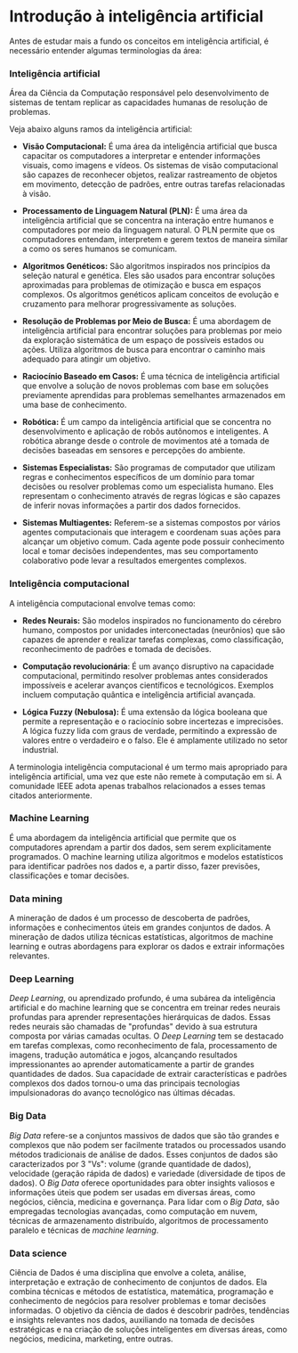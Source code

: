 # Introdução à inteligência artificial

Antes de estudar mais a fundo os conceitos em inteligência artificial, é necessário entender algumas terminologias da área:

### **Inteligência artificial**

Área da Ciência da Computação responsável pelo desenvolvimento de sistemas de tentam replicar as capacidades humanas de resolução de problemas.

Veja abaixo alguns ramos da inteligência artificial:

- **Visão Computacional:** É uma área da inteligência artificial que busca capacitar os computadores a interpretar e entender informações visuais, como imagens e vídeos. Os sistemas de visão computacional são capazes de reconhecer objetos, realizar rastreamento de objetos em movimento, detecção de padrões, entre outras tarefas relacionadas à visão.

- **Processamento de Linguagem Natural (PLN):** É uma área da inteligência artificial que se concentra na interação entre humanos e computadores por meio da linguagem natural. O PLN permite que os computadores entendam, interpretem e gerem textos de maneira similar a como os seres humanos se comunicam.

- **Algoritmos Genéticos:** São algoritmos inspirados nos princípios da seleção natural e genética. Eles são usados para encontrar soluções aproximadas para problemas de otimização e busca em espaços complexos. Os algoritmos genéticos aplicam conceitos de evolução e cruzamento para melhorar progressivamente as soluções.

- **Resolução de Problemas por Meio de Busca:** É uma abordagem de inteligência artificial para encontrar soluções para problemas por meio da exploração sistemática de um espaço de possíveis estados ou ações. Utiliza algoritmos de busca para encontrar o caminho mais adequado para atingir um objetivo.

- **Raciocínio Baseado em Casos:** É uma técnica de inteligência artificial que envolve a solução de novos problemas com base em soluções previamente aprendidas para problemas semelhantes armazenados em uma base de conhecimento.

- **Robótica:** É um campo da inteligência artificial que se concentra no desenvolvimento e aplicação de robôs autônomos e inteligentes. A robótica abrange desde o controle de movimentos até a tomada de decisões baseadas em sensores e percepções do ambiente.

- **Sistemas Especialistas:** São programas de computador que utilizam regras e conhecimentos específicos de um domínio para tomar decisões ou resolver problemas como um especialista humano. Eles representam o conhecimento através de regras lógicas e são capazes de inferir novas informações a partir dos dados fornecidos.

- **Sistemas Multiagentes:** Referem-se a sistemas compostos por vários agentes computacionais que interagem e coordenam suas ações para alcançar um objetivo comum. Cada agente pode possuir conhecimento local e tomar decisões independentes, mas seu comportamento colaborativo pode levar a resultados emergentes complexos.

### **Inteligência computacional**

A inteligência computacional envolve temas como:

- **Redes Neurais:** São modelos inspirados no funcionamento do cérebro humano, compostos por unidades interconectadas (neurônios) que são capazes de aprender e realizar tarefas complexas, como classificação, reconhecimento de padrões e tomada de decisões.

- **Computação revolucionária**: É um avanço disruptivo na capacidade computacional, permitindo resolver problemas antes considerados impossíveis e acelerar avanços científicos e tecnológicos. Exemplos incluem computação quântica e inteligência artificial avançada.

- **Lógica Fuzzy (Nebulosa):** É uma extensão da lógica booleana que permite a representação e o raciocínio sobre incertezas e imprecisões. A lógica fuzzy lida com graus de verdade, permitindo a expressão de valores entre o verdadeiro e o falso. Ele é amplamente utilizado no setor industrial.

A terminologia inteligência computacional é um termo mais apropriado para inteligência artificial, uma vez que este não remete à computação em si. A comunidade IEEE adota apenas trabalhos relacionados a esses temas citados anteriormente.

### **Machine Learning**

É uma abordagem da inteligência artificial que permite que os computadores aprendam a partir dos dados, sem serem explicitamente programados. O machine learning utiliza algoritmos e modelos estatísticos para identificar padrões nos dados e, a partir disso, fazer previsões, classificações e tomar decisões.

### **Data mining**

A mineração de dados é um processo de descoberta de padrões, informações e conhecimentos úteis em grandes conjuntos de dados. A mineração de dados utiliza técnicas estatísticas, algoritmos de machine learning e outras abordagens para explorar os dados e extrair informações relevantes.

### **Deep Learning**

_Deep Learning_, ou aprendizado profundo, é uma subárea da inteligência artificial e do machine learning que se concentra em treinar redes neurais profundas para aprender representações hierárquicas de dados. Essas redes neurais são chamadas de "profundas" devido à sua estrutura composta por várias camadas ocultas. O _Deep Learning_ tem se destacado em tarefas complexas, como reconhecimento de fala, processamento de imagens, tradução automática e jogos, alcançando resultados impressionantes ao aprender automaticamente a partir de grandes quantidades de dados. Sua capacidade de extrair características e padrões complexos dos dados tornou-o uma das principais tecnologias impulsionadoras do avanço tecnológico nas últimas décadas.

### **Big Data**

_Big Data_ refere-se a conjuntos massivos de dados que são tão grandes e complexos que não podem ser facilmente tratados ou processados usando métodos tradicionais de análise de dados. Esses conjuntos de dados são caracterizados por 3 "Vs": volume (grande quantidade de dados), velocidade (geração rápida de dados) e variedade (diversidade de tipos de dados). O _Big Data_ oferece oportunidades para obter insights valiosos e informações úteis que podem ser usadas em diversas áreas, como negócios, ciência, medicina e governança. Para lidar com o _Big Data_, são empregadas tecnologias avançadas, como computação em nuvem, técnicas de armazenamento distribuído, algoritmos de processamento paralelo e técnicas de _machine learning_.

### **Data science**

Ciência de Dados é uma disciplina que envolve a coleta, análise, interpretação e extração de conhecimento de conjuntos de dados. Ela combina técnicas e métodos de estatística, matemática, programação e conhecimento de negócios para resolver problemas e tomar decisões informadas. O objetivo da ciência de dados é descobrir padrões, tendências e insights relevantes nos dados, auxiliando na tomada de decisões estratégicas e na criação de soluções inteligentes em diversas áreas, como negócios, medicina, marketing, entre outras.
